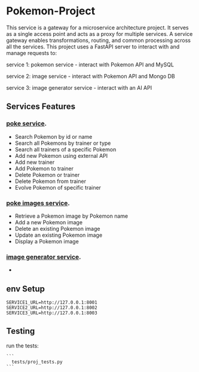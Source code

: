 # Pokemon-Project

This service is a gateway for a microservice architecture project. It serves as a single access point and acts as a proxy for multiple services. A service gateway enables transformations, routing, and common processing across all the services. This project uses a FastAPI server to interact with and manage requests to:

service 1: pokemon service - interact with Pokemon API and MySQL

service 2: image service - interact with Pokemon API and Mongo DB

service 3: image generator service - interact with an AI API

## Services Features

  ### [poke service](LINK_TO_GATEWAY_PROJECT).
  
  - Search Pokemon by id or name
  - Search all Pokemons by trainer or type
  - Search all trainers of a specific Pokemon
  - Add new Pokemon using external API
  - Add new trainer
  - Add Pokemon to trainer
  - Delete Pokemon or trainer
  - Delete Pokemon from trainer
  - Evolve Pokemon of specific trainer

  ### [poke images service](LINK_TO_GATEWAY_PROJECT).
  
  - Retrieve a Pokemon image by Pokemon name
  - Add a new Pokemon image
  - Delete an existing Pokemon image
  - Update an existing Pokemon image
  - Display a Pokemon image

  ### [image generator service](LINK_TO_GATEWAY_PROJECT).
    
  - 




## env Setup

  ```
  SERVICE1_URL=http://127.0.0.1:8001
  SERVICE2_URL=http://127.0.0.1:8002
  SERVICE3_URL=http://127.0.0.1:8003
  ```


## Testing

run the tests:

    ```
      tests/proj_tests.py
    ```
